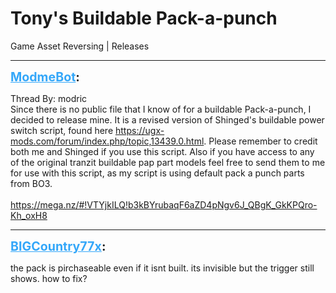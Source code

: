 # Tony's Buildable Pack-a-punch
Game Asset Reversing | Releases

---
<strong style="font-size: 1.4em;"><span style="text-decoration: underline;text-decoration-color: #34a7f9;"><span style="color:#34a7f9;">ModmeBot</span></span>:</strong>

<p>Thread By: modric<br />Since there is no public file that I know of for a buildable Pack-a-punch, I decided to release mine. It is a revised version of Shinged&#39;s buildable power switch script, found here <a href="https://ugx-mods.com/forum/index.php/topic,13439.0.html">https://ugx-mods.com/forum/index.php/topic,13439.0.html</a>. Please remember to credit both me and Shinged if you use this script. Also if you have access to any of the original tranzit buildable pap part models feel free to send them to me for use with this script, as my script is using default pack a punch parts from BO3.<br /> <br /><a href="https://mega.nz/#!VTYjkILQ!b3kBYrubaqF6aZD4pNgv6J_QBgK_GkKPQro-Kh_oxH8">https://mega.nz/#!VTYjkILQ!b3kBYrubaqF6aZD4pNgv6J_QBgK_GkKPQro-Kh_oxH8</a></p>

---
<strong style="font-size: 1.4em;"><span style="text-decoration: underline;text-decoration-color: #34a7f9;"><span style="color:#34a7f9;">BIGCountry77x</span></span>:</strong>

<p>the pack is pirchaseable even if it isnt built. its invisible but the trigger still shows. how to fix?</p>
